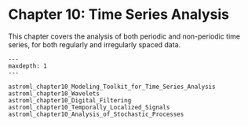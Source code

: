# Chapter 10: Time Series Analysis

This chapter covers the analysis of both periodic and non-periodic time series,
for both regularly and irregularly spaced data.


```{toctree}
---
maxdepth: 1
---

astroml_chapter10_Modeling_Toolkit_for_Time_Series_Analysis
astroml_chapter10_Wavelets
astroml_chapter10_Digital_Filtering
astroml_chapter10_Temporally_Localized_Signals
astroml_chapter10_Analysis_of_Stochastic_Processes

```
